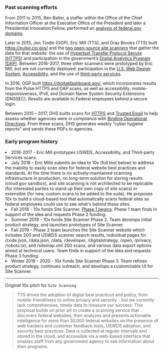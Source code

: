
### Past scanning efforts

From 2011 to 2015, Ben Balter, a staffer within the Office of the Chief Information Officer at the Executive Office of the President and later a Presidential Innovation Fellow, performed an [analysis of federal.gov domains](https://ben.balter.com/2015/05/11/third-analysis-of-federal-executive-dotgovs/).  

Later in 2015, Jon Tindle (OGP), Eric Mill (TTS), and Gray Brooks (TTS) built https://pulse.cio.gov/ and the [two open-source site scanners](https://github.com/18F/domain-scan) that gather the data for that website: the use of [Hypertext Transfer Protocol Secure (HTTPS)](https://https.cio.gov/) and participation in the government’s [Digital Analytics Program (DAP)](https://analytics.usa.gov/).  Between 2016-2017, three other scanners were prototyped by Eric Mill, but are not currently deployed: participation in the [U.S. Web Design System](https://github.com/18F/domain-scan/commit/4458978d3871909c047319aba1102f32e6b51349), [Accessibility](https://github.com/18F/domain-scan/blob/master/scanners/a11y.py), and the use of [third-party services](https://github.com/18F/domain-scan/blob/master/scanners/third_parties.js). 

In 2016, OGP built https://digitaldashboard.gov/, which incorporates results from the Pulse HTTPS and DAP scans, as well as accessibility, mobile-responsiveness, IPv6, and Domain Name System Security Extensions (DNSSEC). Results are available to Federal employees behind a secure login. 

Between 2015 - 2017, DHS builts scans for [HTTPS](https://github.com/18F/domain-scan/blob/master/scanners/pshtt.py) and [Trusted Email](https://github.com/18F/domain-scan/blob/master/scanners/trustymail.py) to help assess whether agencies were in compliance with [Binding Operational Directives](https://cyber.dhs.gov/directives/). From these scans, DHS generates weekly “cyber hygiene reports” and sends these PDFs to agencies. 

### Early program history


<li> 2016-2017 - Eric Mill prototypes USWDS, Accessibility, and Third-party Services scans.</li>
	<li> July 2018 - Eric Mills submits an idea to 10x (full text below) to address the inability to easily scan sites for federal website best practices and standards. At the time there is no actively-maintained scanning infrastructure in production, no long-term solution for storing results (cloud.gov sandbox), and site scanning is not architected to be replicable (for interested parties to stand up their own copy of site scans) or extensible (for new, custom scans to be added to the suite). He proposes 10x to build a cloud-based tool that automatically scans federal sites so federal employees could use to see what's behind these sites.</li>
	<li> Fall 2018 - 10x funds Site Scanner. <a href="https://10x.gsa.gov/the-10x-process/">Phase 1 begins</a>. Phase 1 team finds in support of the idea and requests Phase 2 funding.</li>
	<li> Summer 2019 - 10x funds Site Scanner Phase 2. Team develops initial product strategy, and launches prototypes of Site Scanner.</li>
	<li> Fall 2019 - Phase 2 team launches the Site Scanner website which includes 200 and USWDS scanner search results, individual pages for /code.json, /data.json, /data, /developer, /digitalstrategy, /open, /privacy, /robots.txt, and /sitemap.xml 200 scans, and various data export options aimed at technical users. Team finds in support of the idea and requests Phase 3 funding.</li>
	<li> Winter 2019 - 2020 - 10x funds Site Scanner Phase 3. Team refines product strategy, continues outreach, and develops a customizable UI for Site Scanner.</li>
</ul>


----



Original 10x pitch for `Site Scanning`

> TTS drives the adoption of digital best practices and policy, from mobile-friendliness to online privacy and security - but we currently lack comprehensive, timely data to measure our success. This proposal builds on prior art to create a scanning service that discovers federal websites, then analyzes and presents actionable intelligence for more than 30,000 federal websites on the presence of web trackers and customer feedback tools, USWDS adoption, and security best practices. Data is collected at regular intervals and stored in the cloud, and accessible via a web-based interface that enables staff from any government agency to see information about their programs.
